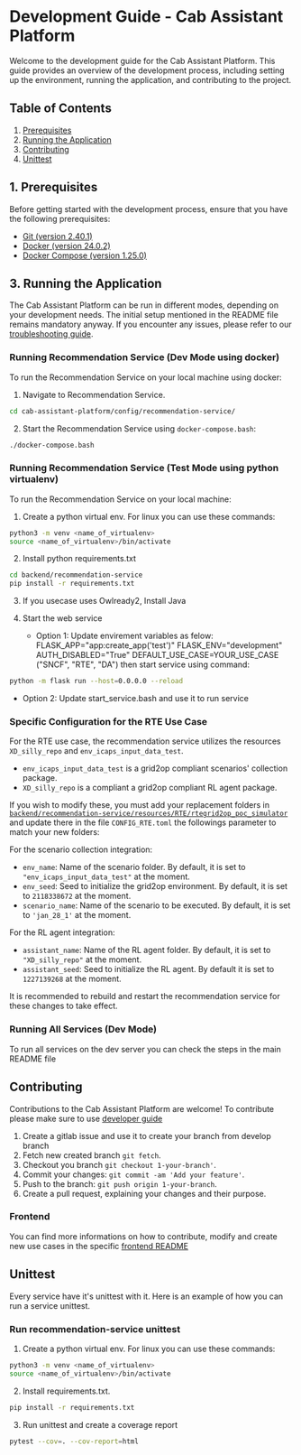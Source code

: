 # Development Guide - Cab Assistant Platform

Welcome to the development guide for the Cab Assistant Platform. This guide provides an overview of the development process, including setting up the environment, running the application, and contributing to the project.

## Table of Contents

1. [Prerequisites](#prerequisites)
2. [Running the Application](#running-the-application)
3. [Contributing](#contributing)
4. [Unittest](#Unittest)


## 1. Prerequisites<a name="prerequisites"></a>

Before getting started with the development process, ensure that you have the following prerequisites:

- [Git (version 2.40.1)](https://git-scm.com/)
- [Docker (version 24.0.2)](https://www.docker.com/)
- [Docker Compose (version 1.25.0)](https://www.docker.com/) 

## 3. Running the Application<a name="running-the-application"></a>

The Cab Assistant Platform can be run in different modes, depending on your development needs. The initial setup mentioned in the README file remains mandatory anyway. If you encounter any issues, please refer to our [troubleshooting guide](docs/troubleshooting.md).

### Running Recommendation Service (Dev Mode using docker)

To run the Recommendation Service on your local machine using docker:

1. Navigate to Recommendation Service.
```sh
cd cab-assistant-platform/config/recommendation-service/

```

2. Start the Recommendation Service using `docker-compose.bash`:

```sh
./docker-compose.bash

```

### Running Recommendation Service (Test Mode using python virtualenv)

To run the Recommendation Service on your local machine:

1. Create a python virtual env. For linux you can use these commands:

```sh
python3 -m venv <name_of_virtualenv>
source <name_of_virtualenv>/bin/activate
```

2. Install python requirements.txt

```sh
cd backend/recommendation-service
pip install -r requirements.txt
```

3. If you usecase uses Owlready2, Install Java

4. Start the web service
   * Option 1:
      Update envirement variables as felow:
         FLASK_APP="app:create_app('test')"
         FLASK_ENV="development"
         AUTH_DISABLED="True"
         DEFAULT_USE_CASE=YOUR_USE_CASE ("SNCF", "RTE", "DA")
      then start service using command:
```sh
python -m flask run --host=0.0.0.0 --reload
```

   * Option 2:
      Update start_service.bash and use it to run service

### Specific Configuration for the RTE Use Case

For the RTE use case, the recommendation service utilizes the resources `XD_silly_repo` and `env_icaps_input_data_test`. 
- `env_icaps_input_data_test` is a grid2op compliant scenarios' collection package.
- `XD_silly_repo` is a compliant a grid2op compliant RL agent package.

If you wish to modify these, you must add your replacement folders in [`backend/recommendation-service/resources/RTE/rtegrid2op_poc_simulator`](../backend/recommendation-service/resources/RTE/rtegrid2op_poc_simulator) and update there in the file `CONFIG_RTE.toml` the followings parameter to match your new folders:

For the scenario collection integration:
- `env_name`: Name of the scenario folder. By default, it is set to `"env_icaps_input_data_test"` at the moment.
- `env_seed`: Seed to initialize the grid2op environment. By default, it is set to `2118338672` at the moment.
- `scenario_name`: Name of the scenario to be executed. By default, it is set to `'jan_28_1'` at the moment.

For the RL agent integration:
- `assistant_name`: Name of the RL agent folder. By default, it is set to `"XD_silly_repo"` at the moment.
- `assistant_seed`: Seed to initialize the RL agent. By default it is set to `1227139268` at the moment.

It is recommended to rebuild and restart the recommendation service for these changes to take effect.

### Running All Services (Dev Mode)

To run all services on the dev server you can check the steps in the main README file

## Contributing

Contributions to the Cab Assistant Platform are welcome! To contribute please make sure to use [developer guide](docs/developer-guide.md)

1. Create a gitlab issue and use it to create your branch from develop branch
2. Fetch new created branch `git fetch`.
3. Checkout you branch `git checkout 1-your-branch'`.
4. Commit your changes: `git commit -am 'Add your feature'`.
5. Push to the branch: `git push origin 1-your-branch`.
6. Create a pull request, explaining your changes and their purpose.

### Frontend

You can find more informations on how to contribute, modify and create new use cases in the specific [frontend README](../frontend/README.md)


## Unittest

Every service have it's unittest with it. Here is an example of how you can run a service unittest.

### Run recommendation-service unittest

1. Create a python virtual env. For linux you can use these commands:

```sh
python3 -m venv <name_of_virtualenv>
source <name_of_virtualenv>/bin/activate
```

2. Install requirements.txt.

```sh
pip install -r requirements.txt
```

3. Run unittest and create a coverage report

```sh
pytest --cov=. --cov-report=html
```
